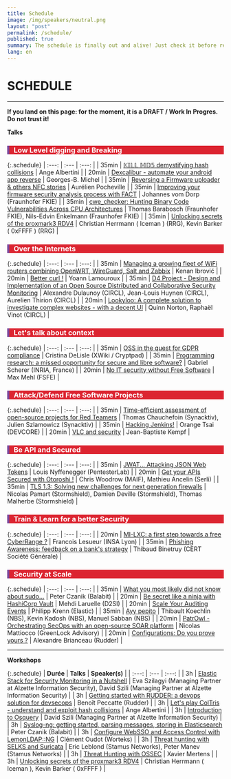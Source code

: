 ```yaml
---
title: Schedule
image: /img/speakers/neutral.png
layout: "post"
permalink: /schedule/
published: true
summary: The schedule is finally out and alive! Just check it before registering to the event :)
lang: en
---
```


# SCHEDULE

---

**If you land on this page: for the moment, it is a DRAFT / Work In Progres. Do not trust it!**

**Talks**

<div style="border-left: 5px solid #7b4397; color: white; background-color: #dc2430; padding-left: 10px"> <h3>Low Level digging and Breaking</h3></div>

{:.schedule}
| :---:  | :---   | :---:         |
| 35min | [𝕂𝕀𝕃𝕃 𝕄𝔻𝟝 demystifying hash collisions](/talks/91.html) | Ange Albertini |
| 20min | [Dexcalibur - automate your android app reverse](/talks/95.html) | Georges-B. Michel |
| 35min | [Reversing a Firmware uploader & others NFC stories](/talks/58.html) | Aurélien Pocheville |
| 35min | [Improving your firmware security analysis process with FACT](/talks/71.html) | Johannes vom Dorp (Fraunhofer FKIE) |
| 35min | [cwe_checker: Hunting Binary Code Vulnerabilities Across CPU Architectures](/talks/74.html) | Thomas Barabosch (Fraunhofer FKIE), Nils-Edvin Enkelmann (Fraunhofer FKIE) |
| 35min | [Unlocking secrets of the proxmark3 RDV4](/talks/49.html) | Christian Herrmann ( Iceman ) (RRG), Kevin Barker ( 0xFFFF ) (RRG) |

<div style="border-left: 5px solid #7b4397; color: white; background-color: #dc2430; padding-left: 10px"> <h3>Over the Internets</h3></div>

{:.schedule}
| :---:  | :---   | :---:         |
| 35min | [Managing a growing fleet of WiFi routers combining OpenWRT, WireGuard, Salt and Zabbix](/talks/55.html) | Kenan Ibrović |
| 20min | [Better curl !](/talks/62.html) | Yoann Lamouroux |
| 35min | [D4 Project - Design and Implementation of an Open Source Distributed and Collaborative Security Monitoring](/talks/50.html) | Alexandre Dulaunoy (CIRCL), Jean-Louis Huynen (CIRCL), Aurelien Thirion (CIRCL) |
| 20min | [Lookyloo: A complete solution to investigate complex websites - with a decent UI](/talks/78.html) | Quinn Norton, Raphaël Vinot (CIRCL) |

<div style="border-left: 5px solid #7b4397; color: white; background-color: #dc2430; padding-left: 10px"> <h3>Let's talk about context</h3></div>

{:.schedule}
| :---:  | :---   | :---:         |
| 35min | [OSS in the quest for GDPR compliance](/talks/51.html) | Cristina DeLisle (XWiki / Cryptpad) |
| 35min | [Programming research: a missed opportunity for secure and libre software?](/talks/85.html) | Gabriel Scherer (INRIA, France) |
| 20min | [No IT security without Free Software](/talks/102.html) | Max Mehl (FSFE) |

<div style="border-left: 5px solid #7b4397; color: white; background-color: #dc2430; padding-left: 10px"> <h3>Attack/Defend Free Software Projects</h3></div>

{:.schedule}
| :---:  | :---   | :---:         |
| 35min | [Time-efficient assessment of open-source projects for Red Teamers](/talks/75.html) | Thomas Chauchefoin (Synacktiv), Julien Szlamowicz (Synacktiv) |
| 35min | [Hacking Jenkins!](/talks/59.html) | Orange Tsai (DEVCORE) |
| 20min | [VLC and security](/talks/53.html) | Jean-Baptiste Kempf |

<div style="border-left: 5px solid #7b4397; color: white; background-color: #dc2430; padding-left: 10px"> <h3>Be API and Secured</h3></div>

{:.schedule}
| :---:  | :---   | :---:         |
| 35min | [JWAT... Attacking JSON Web Tokens](/talks/45.html) | Louis Nyffenegger (PentesterLab) |
| 20min | [Get your APIs Secured with Otoroshi !](/talks/60.html) | Chris Woodrow (MAIF), Mathieu Ancelin (Serli) |
| 35min | [TLS 1.3: Solving new challenges for next generation firewalls](/talks/84.html) | Nicolas Pamart (Stormshield), Damien Deville (Stormshield), Thomas Malherbe (Stormshield) |

<div style="border-left: 5px solid #7b4397; color: white; background-color: #dc2430; padding-left: 10px"> <h3>Train & Learn for a better Security</h3></div>

{:.schedule}
| :---:  | :---   | :---:         |
| 20min | [MI-LXC: a first step towards a free CyberRange ?](/talks/57.html) | Francois Lesueur (INSA Lyon) |
| 35min | [Phishing Awareness: feedback on a bank's strategy](/talks/63.html) | Thibaud Binetruy (CERT Société Générale) |

<div style="border-left: 5px solid #7b4397; color: white; background-color: #dc2430; padding-left: 10px"> <h3>Security at Scale</h3></div>

{:.schedule}
| :---:  | :---   | :---:         |
| 35min | [What you most likely did not know about sudo…](/talks/70.html) | Peter Czanik (Balabit) |
| 20min | [Be secret like a ninja with HashiCorp Vault](/talks/79.html) | Mehdi Laruelle (D2SI) |
| 20min | [Scale Your Auditing Events](/talks/96.html) | Philipp Krenn (Elastic) |
| 35min | [Ayy pepito](/talks/82.html) | Thibault Koechlin (NBS), Kevin Kadosh (NBS), Manuel Sabban (NBS) |
| 20min | [PatrOwl - Orchestrating SecOps with an open-source SOAR platform](/talks/56.html) | Nicolas Mattiocco (GreenLock Advisory) |
| 20min | [Configurations: Do you prove yours ?](/talks/98.html) | Alexandre Brianceau (Rudder) |


* * *

**Workshops**

{:.schedule}
| **Durée** | **Talks** | **Speaker(s)** |
| :---:  | :---   | :---:         |
| 3h | [Elastic Stack for Security Monitoring in a Nutshell](/talks/86.html) | Eva Szilagyi (Managing Partner at Alzette Information Security), David Szili (Managing Partner at Alzette Information Security) |
| 3h | [Getting started with RUDDER: a devops solution for devsecops](/talks/99.html) | Benoît Peccatte (Rudder) |
| 3h | [Let's play ColTris - understand and exploit hash collisions](/talks/101.html) | Ange Albertini |
| 3h | [Introduction to Osquery](/talks/87.html) | David Szili (Managing Partner at Alzette Information Security) |
| 3h | [Syslog-ng: getting started, parsing messages, storing in Elasticsearch](/talks/76.html) | Peter Czanik (Balabit) |
| 3h | [Configure WebSSO and Access Control with LemonLDAP::NG](/talks/80.html) | Clément Oudot (Worteks) |
| 3h | [Threat hunting with SELKS and Suricata](/talks/65.html) | Eric Leblond (Stamus Networks), Peter Manev (Stamus Networks) |
| 3h | [Threat Hunting with OSSEC](/talks/66.html) | Xavier Mertens |
| 3h | [Unlocking secrets of the proxmark3 RDV4](/talks/52.html) | Christian Herrmann ( Iceman ), Kevin Barker ( 0xFFFF ) |
